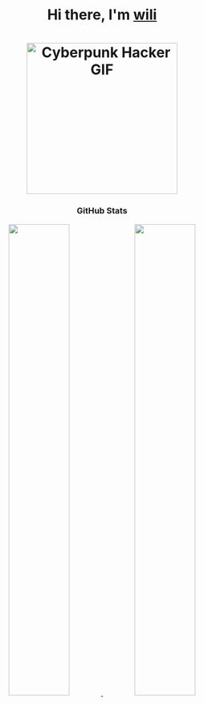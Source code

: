 <h1 align="center">
  Hi there, I'm <a href="https://e41231473.github.io/portfolio/">wili</a> 
</h1>

<h1 align="center">
  <img src="https://media4.giphy.com/media/v1.Y2lkPTc5MGI3NjExZ3JyZzc5bGN0aWVzdnA5anFrYWdrZmh0NmF4dW1uNGwzYm00bjFxcSZlcD12MV9pbnRlcm5hbF9naWZfYnlfaWQmY3Q9cw/iFy6JPjkjM9GDHykZo/giphy.gif" alt="Cyberpunk Hacker GIF" width="300"/>
</h1>

<h3 align="center">GitHub Stats</h3>
<p align="center">
<a href="https://github.com/E41231473">
  <img width="49%" src="https://github-readme-stats-eight-theta.vercel.app/api?username=E41231473&show_icons=true&theme=algolia&include_all_commits=true&count_private=true"/>
    <img width="49%" src="https://github-readme-streak-stats.herokuapp.com/?user=E41231473&theme=algolia" />
</a>
</p>
